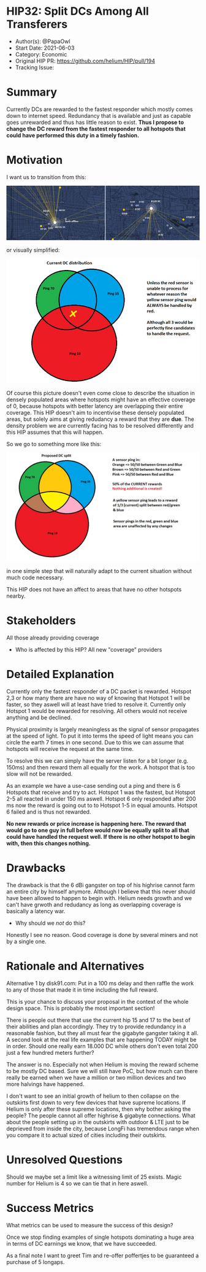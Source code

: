 # HIP32: Split DCs Among All Transferers

- Author(s): @PapaOwl 
- Start Date: 2021-06-03
- Category: Economic
- Original HIP PR: https://github.com/helium/HIP/pull/194
- Tracking Issue: <!-- leave this empty; maintainer will create a discussion issue -->

# Summary
[summary]: #summary

Currently DCs are rewarded to the fastest responder which mostly comes down to internet speed. Redundancy that is available and just as capable goes unrewarded and thus has little reason to exist.
**Thus I propose to change the DC reward from the fastest responder to all hotspots that could have performed this duty in a timely fashion.**
# Motivation
[motivation]: #motivation

I want us to transition from this:


![Real Example](./0032-dc-split/Real_Example.jpg)

or visually simplified:

![Current DC Split](./0032-dc-split/Current_Split.jpg)

Of course this picture doesn't even come close to describe the situation in densely populated areas where hotspots might have an effective coverage of 0, because hotspots with better latency are overlapping their entire coverage. This HIP doesn't aim to incentivise these densely populated areas, but solely aims at giving redudancy a reward that they are **due**. The density problem we are currently facing has to be resolved differently and this HIP assumes that this will happen.

So we go to something more like this:

![Proposed DC Split](./0032-dc-split/Proposed_Split.jpg)

in one simple step that will naturally adapt to the current situation without much code necessary.

This HIP does not have an affect to areas that have no other hotspots nearby. 

# Stakeholders
[stakeholders]: #stakeholders
All those already providing coverage
* Who is affected by this HIP?
All new "coverage" providers

# Detailed Explanation
[detailed-explanation]: #detailed-explanation

Currently only the fastest responder of a DC packet is rewarded. Hotspot 2,3 or how many there are have no way of knowing that Hotspot 1 will be faster, so they aswell will at least have tried to resolve it. Currently only Hotspot 1 would be rewarded for resolving. All others would not receive anything and be declined.

Physical proximity is largely meaningless as the signal of sensor propagates at the speed of light. To put it into terms the speed of light means you can circle the earth 7 times in one second. Due to this we can assume that hotspots will receive the request at the same time.

To resolve this we can simply have the server listen for a bit longer (e.g. 150ms) and then reward them all equally for the work. A hotspot that is too slow will not be rewarded.

As an example we have a use-case sending out a ping and there is 6 Hotspots that receive and try to act. Hotspot 1 was the fastest, but Hotspot 2-5 all reacted in under 150 ms aswell. Hotspot 6 only responded after 200 ms now the reward is going out to to Hotspot 1-5 in equal amounts. Hotspot 6 failed and is thus not rewarded.

**No new rewards or price increase is happening here. The reward that would go to one guy in full before would now be equally split to all that could have handled the request well. If there is no other hotspot to begin with, then this changes nothing.**


# Drawbacks
[drawbacks]: #drawbacks

The drawback is that the 6 dBi gangster on top of his highrise cannot farm an entire city by himself anymore. Although I believe that this never should have been allowed to happen to begin with. Helium needs growth and we can't have grwoth and redudancy as long as overlapping coverage is basically a latency war.

- Why should we *not* do this?

Honestly I see no reason. Good coverage is done by several miners and not by a single one.

# Rationale and Alternatives
[alternatives]: #rationale-and-alternatives
Alternative 1 by disk91.com: Put in a 100 ms delay and then raffle the work to any of those that made it in time including the full reward.


This is your chance to discuss your proposal in the context of the whole design
space. This is probably the most important section!

There is people out there that use the current hip 15 and 17 to the best of their abilities and plan accordingly. They try to provide redundancy in a reasonable fashion, but they all must fear the gigabyte gangster taking it all. A second look at the real life examples that are happening TODAY might be in order. Should one really earn 18.000 DC while others don't even total 200 just a few hundred meters further?

The answer is no. Especially not when Helium is moving the reward scheme to be mostly DC based. Sure we will still have PoC, but how much can there really be earned when we have a million or two million devices and two more halvings have happened.

I don't want to see an initial growth of helium to then collapse on the outskirts first down to very few devices that have supreme locations. If Helium is only after these supreme locations, then why bother asking the people? The people cannot all offer highrise & gigabyte connections. What about the people setting up in the outskirts with outdoor & LTE just to be deprieved from inside the city, because LongFi has tremendous range when you compare it to actual sized of cities including their outskirts.


# Unresolved Questions
[unresolved]: #unresolved-questions

Should we maybe set a limit like a witnessing limit of 25 exists. Magic number for Helium is 4 so we can tie that in here aswell.



# Success Metrics
[success-metrics]: #success-metrics

What metrics can be used to measure the success of this design?

Once we stop finding examples of single hotspots dominating a huge area in terms of DC earnings we know, that we have succeeded.

As a final note I want to greet Tim and re-offer poffertjes to be guaranteed a purchase of 5 longaps.
